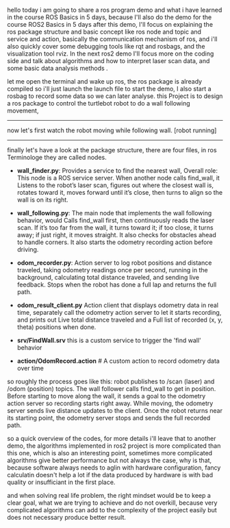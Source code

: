 hello today i am going to share a ros program demo and what i have learned in the course ROS Basics in 5 days, because I'll also do the demo for the course ROS2 Basics in 5 days after this demo, I'll focus on explaining the ros package structure and basic concept like ros node and topic and service and action, basically the communication mechanism of ros, and i'll also quickly cover some debugging tools like rqt and rosbags, and the visualization tool rviz. In the next ros2 demo I'll focus more on the coding side and talk about algorithms and how to interpret laser scan data, and some basic data analysis methods .


let me open the terminal and wake up ros, the ros package is already compiled so i'll just launch the launch file to start the demo, I also start a rosbag to record some data so we can later analyse. this Project is to design a ros package to control the turtlebot robot to do a wall following movement,

---

now let's first watch the robot moving while following wall. [robot running]

---

finally let's have a look at the package structure, there are four files, in ros Terminologe they are called nodes.

- **wall_finder.py**: Provides a service to find the nearest wall, Overall role: This node is a ROS service server. When another node calls find_wall, it Listens to the robot’s laser scan, figures out where the closest wall is, rotates toward it, moves forward until it’s close, then turns to align so the wall is on its right.

- **wall_following.py**:  The main node that implements the wall following behavior, would Calls find_wall first, then continuously reads the laser scan. If it’s too far from the wall, it turns toward it; if too close, it turns away; if just right, it moves straight. It also checks for obstacles ahead to handle corners. It also starts the odometry recording action before driving.

- **odom_recorder.py**: Action server to log robot positions and distance traveled, taking odometry readings once per second, running in the background, calculating total distance traveled, and sending live feedback. Stops when the robot has done a full lap and returns the full path.

- **odom_result_client.py**  Action client that displays odometry data in real time, separately call the odometry action server to let it starts recording, and prints out Live total distance traveled and a Full list of recorded (x, y, theta) positions when done.
-  **srv/FindWall.srv**       this is a custom service to trigger the 'find wall' behavior
-  **action/OdomRecord.action**  # A custom action to record odometry data over time

so roughly the process goes like this:
robot publishes to /scan (laser) and /odom (position) topics.
The wall follower calls find_wall to get in position.
Before starting to move along the wall, it sends a goal to the odometry action server so recording starts right away.
While moving, the odometry server sends live distance updates to the client.
Once the robot returns near its starting point, the odometry server stops and sends the full recorded path.

so a quick overview of the codes, for more details i'll leave that to another demo, the algorithms implemented in ros2 project is more complicated than this one, which is also an interesting point, sometimes more complicated algorithms give better performance but not always the case, why is that, because software always needs to aglin with hardware configuration, fancy calculatin doesn't help a lot if the data produced by hardware is with bad quality or insufficiant in the first place.

and when solving real life problem, the right mindset would be to keep a clear goal, what we are trying to achieve and do not overkill, because very complicated algorithms can add to the complexity of the project easily but does not necessary produce better result. 










